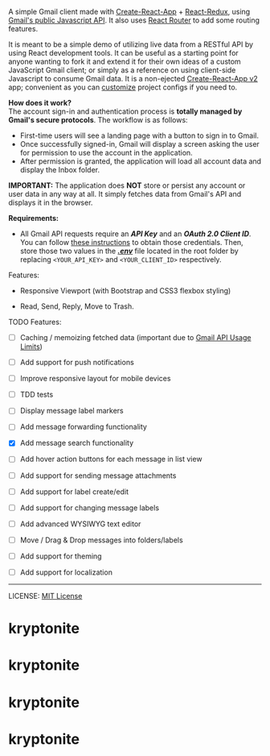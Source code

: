 A simple Gmail client made with [Create-React-App](https://github.com/facebook/create-react-app) + [React-Redux](https://github.com/reduxjs/react-redux), using [Gmail's public Javascript API](https://developers.google.com/gmail/api/). It also uses [React Router](https://github.com/ReactTraining/react-router) to add some routing features.

It is meant to be a simple demo of utilizing live data from a RESTful API by using React development tools. It can be useful as a starting point for anyone wanting to fork it and extend it for their own ideas of a custom JavaScript Gmail client; or simply as a reference on using client-side Javascript to consume Gmail data. It is a non-ejected [Create-React-App v2](https://github.com/facebook/create-react-app) app; convenient as you can [customize](https://facebook.github.io/create-react-app/docs/available-scripts#npm-run-eject) project configs if you need to.


**How does it work?**  
The account sign-in and authentication process is **totally managed by Gmail's secure protocols**.  The workflow is as follows:

 - First-time users will see a landing page with a button to sign in to
   Gmail.
 - Once successfully signed-in, Gmail will display a screen asking the
   user for permission to use the account in the application.
  - After permission is granted, the application will load all account data and display the Inbox folder.

**IMPORTANT:** The application does **NOT** store or persist any account or user data in any way at all. It simply fetches data from Gmail's API and displays it in the browser.


  
  

**Requirements:**

  

- All Gmail API requests require an ***API Key*** and an ***OAuth 2.0 Client ID***. You can follow [these instructions](https://developers.google.com/fit/android/get-api-key) to obtain those credentials. Then, store those two values in the ***[.env](https://facebook.github.io/create-react-app/docs/adding-custom-environment-variables)*** file located in the root folder by replacing `<YOUR_API_KEY>` and `<YOUR_CLIENT_ID>` respectively.

  

  

Features:

- Responsive Viewport (with Bootstrap and CSS3 flexbox styling)

- Read, Send, Reply, Move to Trash.

  

TODO Features:

- [ ] Caching / memoizing fetched data (important due to [Gmail API Usage Limits](https://developers.google.com/gmail/api/v1/reference/quota))

- [ ] Add support for push notifications

- [ ] Improve responsive layout for mobile devices

- [ ] TDD tests

- [ ] Display message label markers

- [ ] Add message forwarding functionality

- [x] Add message search functionality

- [ ] Add hover action buttons for each message in list view

- [ ] Add support for sending message attachments

- [ ] Add support for label create/edit

- [ ] Add support for changing message labels

- [ ] Add advanced WYSIWYG text editor

- [ ] Move / Drag & Drop messages into folders/labels

- [ ] Add support for theming

- [ ] Add support for localization


---
LICENSE: [MIT License](https://opensource.org/licenses/MIT)
# kryptonite
# kryptonite
# kryptonite
# kryptonite
